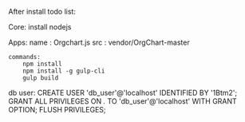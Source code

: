 After install todo list:

Core:
install nodejs

Apps:
    name : Orgchart.js
    src : vendor/OrgChart-master

    commands:
        npm install
        npm install -g gulp-cli
        gulp build

db user:
    CREATE USER 'db_user'@'localhost' IDENTIFIED BY '1Btm2';
    GRANT ALL PRIVILEGES ON *.* TO 'db_user'@'localhost' WITH GRANT OPTION;
    FLUSH PRIVILEGES;